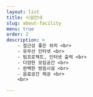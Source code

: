 ```yaml
---
layout: list
title: 시설안내 
slug: about-facility 
menu: true
order: 2
description: >
    - 접근성 좋은 위치 <br>
    - 유무선 인터넷 <br>
    - 빔프로젝트, 인터넷 출력 <br>
    - 다양한 모임공간 <br>
    - 완벽한 방음시설 <br>
    - 음료공간 제공 <br>
    <br>

---
```

